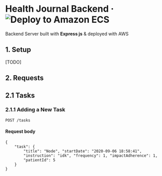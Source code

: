 # Health Journal Backend  &middot; ![Deploy to Amazon ECS](https://github.com/UTA-Senior-Design-2020/health-journal-backend/workflows/Deploy%20to%20Amazon%20ECS/badge.svg?branch=master)

Backend Server built with **Express js** & deployed with AWS

## 1. Setup
[TODO]

## 2. Requests

## 2.1 Tasks

### 2.1.1 Adding a New Task
```http
POST /tasks
```

#### Request body
```
{
	"task": {
		"title": "Node", "startDate": "2020-09-06 18:58:41", 
		"instruction": "idk", "frequency": 1, "impactAdherence": 1,
		"patientId": 5
	}
}
```
